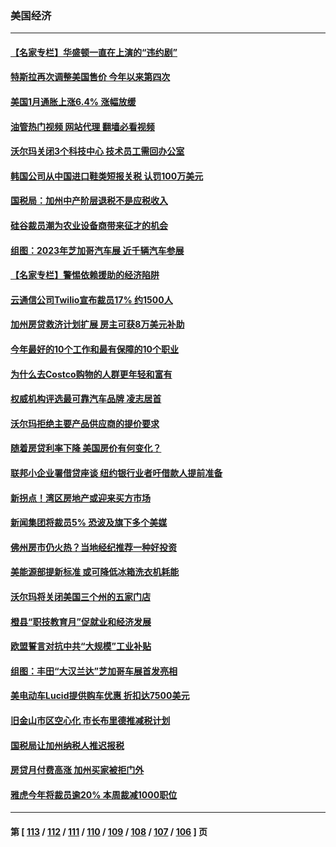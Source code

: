 ### 美国经济
---
#### [【名家专栏】华盛顿一直在上演的“违约剧”](../../pages/ncid1078158/n13929645.md?02150845) 
#### [特斯拉再次调整美国售价 今年以来第四次](../../pages/ncid1078158/n13929751.md?02150845) 
#### [美国1月通胀上涨6.4% 涨幅放缓](../../pages/ncid1078158/n13929732.md?02150845) 
#### [油管热门视频 网站代理 翻墙必看视频](http://138.2.39.72:81/youtube.html?epic-marker?02150845)
#### [沃尔玛关闭3个科技中心 技术员工需回办公室](../../pages/ncid1078158/n13929474.md?02150845) 
#### [韩国公司从中国进口鞋类短报关税 认罚100万美元](../../pages/ncid1078158/n13929373.md?02150845) 
#### [国税局：加州中产阶层退税不是应税收入](../../pages/ncid1078158/n13929394.md?02150845) 
#### [硅谷裁员潮为农业设备商带来征才的机会](../../pages/ncid1078158/n13929220.md?02150845) 
#### [组图：2023年芝加哥汽车展 近千辆汽车参展](../../pages/ncid1078158/n13928736.md?02150845) 
#### [【名家专栏】警惕依赖援助的经济陷阱](../../pages/ncid1078158/n13928980.md?02150845) 
#### [云通信公司Twilio宣布裁员17% 约1500人](../../pages/ncid1078158/n13928417.md?02150845) 
#### [加州房贷救济计划扩展 房主可获8万美元补助](../../pages/ncid1078158/n13928651.md?02150845) 
#### [今年最好的10个工作和最有保障的10个职业](../../pages/ncid1078158/n13925955.md?02150845) 
#### [为什么去Costco购物的人群更年轻和富有](../../pages/ncid1078158/n13927372.md?02150845) 
#### [权威机构评选最可靠汽车品牌 凌志居首](../../pages/ncid1078158/n13925956.md?02150845) 
#### [沃尔玛拒绝主要产品供应商的提价要求](../../pages/ncid1078158/n13927821.md?02150845) 
#### [随着房贷利率下降 美国房价有何变化？](../../pages/ncid1078158/n13927408.md?02150845) 
#### [联邦小企业署借贷座谈 纽约银行业者吁借款人提前准备](../../pages/ncid1078158/n13927424.md?02150845) 
#### [新拐点！湾区房地产或迎来买方市场](../../pages/ncid1078158/n13927436.md?02150845) 
#### [新闻集团将裁员5% 恐波及旗下多个美媒](../../pages/ncid1078158/n13927314.md?02150845) 
#### [佛州房市仍火热？当地经纪推荐一种好投资](../../pages/ncid1078158/n13927405.md?02150845) 
#### [美能源部提新标准 或可降低冰箱洗衣机耗能](../../pages/ncid1078158/n13927294.md?02150845) 
#### [沃尔玛将关闭美国三个州的五家门店](../../pages/ncid1078158/n13927295.md?02150845) 
#### [橙县“职技教育月”促就业和经济发展](../../pages/ncid1078158/n13927310.md?02150845) 
#### [欧盟誓言对抗中共“大规模”工业补贴](../../pages/ncid1078158/n13927206.md?02150845) 
#### [组图：丰田“大汉兰达”芝加哥车展首发亮相](../../pages/ncid1078158/n13926963.md?02150845) 
#### [美电动车Lucid提供购车优惠 折扣达7500美元](../../pages/ncid1078158/n13926661.md?02150845) 
#### [旧金山市区空心化 市长布里德推减税计划](../../pages/ncid1078158/n13926777.md?02150845) 
#### [国税局让加州纳税人推迟报税](../../pages/ncid1078158/n13926688.md?02150845) 
#### [房贷月付费高涨 加州买家被拒门外](../../pages/ncid1078158/n13926678.md?02150845) 
#### [雅虎今年将裁员逾20% 本周裁减1000职位](../../pages/ncid1078158/n13926632.md?02150845) 

---
#### 第 [ [113](./113.md?02150845) / [112](./112.md?02150845) / [111](./111.md?02150845) / [110](./110.md?02150845) / [109](./109.md?02150845) / [108](./108.md?02150845) / [107](./107.md?02150845) / [106](./106.md?02150845) ] 页
